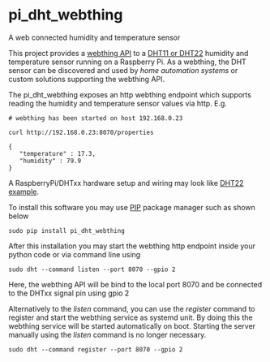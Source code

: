 # pi_dht_webthing
A web connected humidity and temperature sensor

This project provides a [webthing API](https://iot.mozilla.org/wot/) to a [DHT11 or DHT22](https://learn.adafruit.com/dht) humidity and temperature sensor 
running on a Raspberry Pi. As a webthing, the DHT sensor can be discovered and used by 
*home automation systems* or custom solutions supporting the webthing API.  

The pi_dht_webthing exposes an http webthing endpoint which supports reading the humidity and temperature sensor values via http. E.g. 
```
# webthing has been started on host 192.168.0.23

curl http://192.168.0.23:8070/properties 

{
   "temperature" : 17.3,
   "humidity" : 79.9
}
```

A RaspberryPi/DHTxx hardware setup and wiring may look like [DHT22 example](docs/layout.png). 

To install this software you may use [PIP](https://realpython.com/what-is-pip/) package manager such as shown below
```
sudo pip install pi_dht_webthing
```

After this installation you may start the webthing http endpoint inside your python code or via command line using
```
sudo dht --command listen --port 8070 --gpio 2
```
Here, the webthing API will be bind to the local port 8070 and be connected to the DHTxx signal pin using gpio 2

Alternatively to the *listen* command, you can use the *register* command to register and start the webthing service as systemd unit. 
By doing this the webthing service will be started automatically on boot. Starting the server manually using the *listen* command is no longer necessary. 
```
sudo dht --command register --port 8070 --gpio 2
```  
